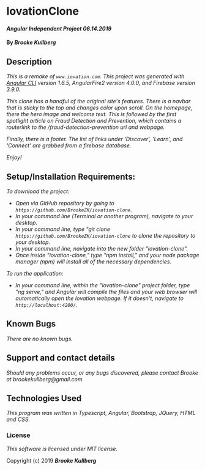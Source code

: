 # IovationClone

#### _Angular Independent Project 06.14.2019_

#### By _Brooke Kullberg_

## Description
_This is a remake of `www.iovation.com`. This project was generated with [Angular CLI](https://github.com/angular/angular-cli) version 1.6.5, AngularFire2 version 4.0.0, and Firebase version 3.9.0._

_This clone has a handful of the original site's features. There is a navbar that is sticky to the top and changes color upon scroll. On the homepage, there the hero image and welcome text. This is followed by the first spotlight article on Fraud Detection and Prevention, which contains a routerlink to the /fraud-detection-prevention url and webpage._

_Finally, there is a footer. The list of links under 'Discover', 'Learn', and 'Connect' are grabbed from a firebase database._

_Enjoy!_

## Setup/Installation Requirements:

_To download the project:_

* _Open via GitHub repository by going to `https://github.com/BrookeZK/iovation-clone`._
* _In your command line (Terminal or another program), navigate to your desktop._
* _In your command line, type "git clone `https://github.com/BrookeZK/iovation-clone` to clone the repository to your desktop._
* _In your command line, navigate into the new folder "iovation-clone"._
* _Once inside "iovation-clone," type "npm install," and your node package manager (npm) will install all of the necessary dependencies._

_To run the application:_

* _In your command line, within the "iovation-clone" project folder, type "ng serve," and Angular will compile the files and your web browser will automatically open the Iovation webpage. If it doesn't, navigate to `http://localhost:4200/`._

## Known Bugs

_There are no known bugs._

## Support and contact details

_Should any problems occur, or any bugs discovered, please contact Brooke at brookekullberg@gmail.com_

## Technologies Used

_This program was written in Typescript, Angular, Bootstrap, JQuery, HTML and CSS._

### License

*This software is licensed under MIT license.*

Copyright (c) 2019 **_Brooke Kullberg_**